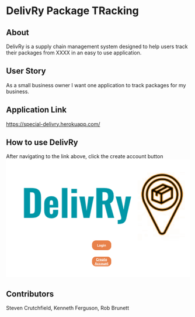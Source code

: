 # DelivRy Package TRacking

## About

DelivRy is a supply chain management system designed to help users track their packages from XXXX in an easy to use application.

## User Story

As a small business owner I want one application to track packages for my business.

## Application Link

https://special-delivry.herokuapp.com/

## How to use DelivRy

After navigating to the link above, click the create account button
![homepage](mainapp/mainapp/public/Homepage.png)

## Contributors

Steven Crutchfield, 
Kenneth Ferguson, 
Rob Brunett

